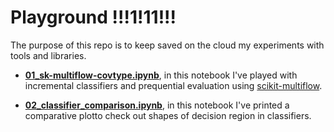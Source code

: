 # Playground !!!1!11!!!

The purpose of this repo is to keep saved on the cloud my experiments with tools and libraries.

- **[01_sk-multiflow-covtype.ipynb](https://github.com/giuseppegagliano/playground/blob/master/01_sk-multiflow-covtype.ipynb)**, in this notebook I've played with incremental classifiers and prequential evaluation using [scikit-multiflow](https://github.com/scikit-multiflow/scikit-multiflow).

- **[02_classifier_comparison.ipynb](https://github.com/giuseppegagliano/playground/blob/python-c-api/02_classifiers_comparison.ipynb)**, in this notebook I've printed a comparative plotto check out shapes of decision region in classifiers.
